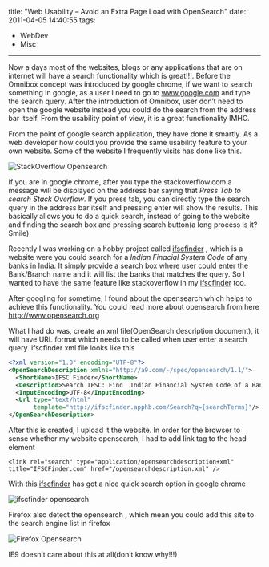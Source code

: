 title: "Web Usability – Avoid an Extra Page Load with OpenSearch"
date: 2011-04-05 14:40:55
tags:
- WebDev
- Misc
---

Now a days most of the websites, blogs or any applications that are on internet will have a search functionality which is great!!!. Before the Omnibox concept was introduced by google chrome, if we want to search something in google, as a user I need to go to www.google.com and type the search query. After the introduction of Omnibox, user don’t need to open the google website instead you could do the search from the address bar itself. From the usability point of view, it is a great functionality IMHO.

From the point of google search application, they have done it smartly. As a web developer how could you provide the same usability feature to your own website. Some of the website I frequently visits has done like this.

![StackOverflow Opensearch](/images/2011/04/clip_image001_thumb.png)

If you are in google chrome, after you type the stackoverflow.com a message will be displayed on the address bar saying that *Press Tab to search Stack Overflow*. If you press tab, you can directly type the search query in the address bar itself and pressing enter will show the results. This basically allows you to do a quick search, instead of going to the website and finding the search box and pressing search button(a long process is it? Smile)

Recently I was working on a hobby project called [ifscfinder] , which is a website were you could search for a *Indian Finacial System Code* of any banks in India. It simply provide a search box where user could enter the Bank/Branch name and it will list the banks that matches the  query.  So I wanted to have the same feature like stackoverflow in my [ifscfinder] too.

After googling for sometime, I found about the opensearch which helps to achieve this functionality. You could read more about opensearch from here http://www.opensearch.org

What I had do was, create an xml file(OpenSearch description document), it will have URL format which needs to be called when user enter a search query. ifscfinder xml file looks like this

```xml
<?xml version="1.0" encoding="UTF-8"?>
<OpenSearchDescription xmlns="http://a9.com/-/spec/opensearch/1.1/">
  <ShortName>IFSC Finder</ShortName>
  <Description>Search IFSC: Find  Indian Financial System Code of a Bank</Description>
  <InputEncoding>UTF-8</InputEncoding>
  <Url type="text/html"
       template="http://ifscfinder.apphb.com/Search?q={searchTerms}"/>
</OpenSearchDescription>
```

After this is created, I upload it the website. In order for the browser to sense whether my website opensearch, I had to add link tag to the head element

`<link rel="search" type="application/opensearchdescription+xml" title="IFSCFinder.com" href="/opensearchdescription.xml" />`

With this [ifscfinder] has got a nice quick search option in google chrome

![ifscfinder opensearch](/images/2011/04/clip_image002_thumb.png)

Firefox also detect the opensearch , which mean you could add this site to the search engine list in firefox

![Firefox Opensearch](/images/2011/04/image_thumb.png)

IE9 doesn’t care about this at all(don’t know why!!!)

[IfscFinder]: http://ifscfinder.apphb.com/
